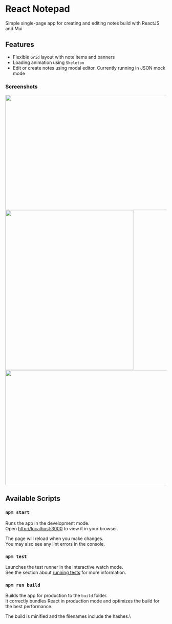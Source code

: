 # React Notepad

Simple single-page app for creating and editing notes build with ReactJS and Mui

## Features
- Flexible `Grid` layout with note items and banners
- Loading animation using `Skeleton`
- Edit or create notes using modal editor. Currently running in JSON mock mode
### Screenshots
<img src="https://user-images.githubusercontent.com/12690980/211319433-df818f62-ea53-445b-b2ed-ac618e5802fc.png" width="640" height="360">
<img src="https://user-images.githubusercontent.com/12690980/211319742-87619c75-ada8-428a-8604-370dd7232a32.png" width="400" height="500">
<img src="https://user-images.githubusercontent.com/12690980/211321223-5443bd27-c3a2-4c6c-96f2-14f46b7c3297.png" width="640" height="360">
 
## Available Scripts

### `npm start`

Runs the app in the development mode.\
Open [http://localhost:3000](http://localhost:3000) to view it in your browser.

The page will reload when you make changes.\
You may also see any lint errors in the console.

### `npm test`

Launches the test runner in the interactive watch mode.\
See the section about [running tests](https://facebook.github.io/create-react-app/docs/running-tests) for more information.

### `npm run build`

Builds the app for production to the `build` folder.\
It correctly bundles React in production mode and optimizes the build for the best performance.

The build is minified and the filenames include the hashes.\
